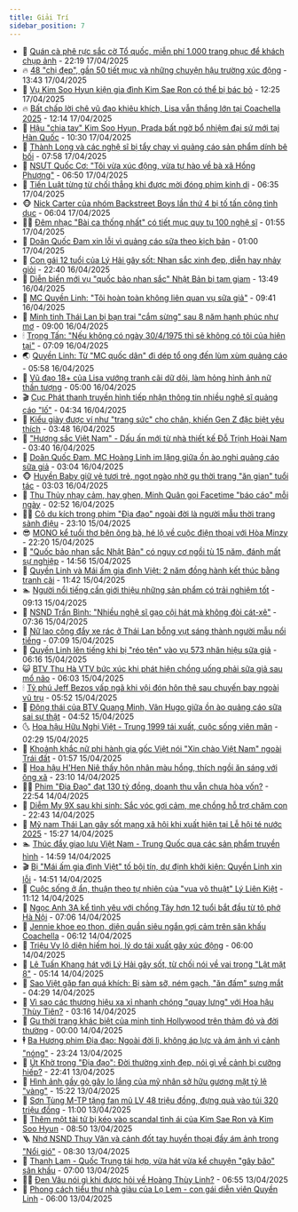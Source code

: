 ```yaml
---
title: Giải Trí
sidebar_position: 7
---
```


<!-- dantri-giai-tri:START -->
- 🤩 [Quán cà phê rực sắc cờ Tổ quốc, miễn phí 1.000 trang phục để khách chụp ảnh](https://dantri.com.vn/giai-tri/quan-ca-phe-ruc-sac-co-to-quoc-mien-phi-1000-trang-phuc-de-khach-chup-anh-20250417223143856.htm) - 22:19 17/04/2025
- 🔥 [48 &quot;chị đẹp&quot;, gần 50 tiết mục và những chuyện hậu trường xúc động](https://dantri.com.vn/giai-tri/48-chi-dep-gan-50-tiet-muc-va-nhung-chuyen-hau-truong-xuc-dong-20250417162639935.htm) - 13:43 17/04/2025
- 🚀 [Vụ Kim Soo Hyun kiện gia đình Kim Sae Ron có thể bị bác bỏ](https://dantri.com.vn/giai-tri/vu-kim-soo-hyun-kien-gia-dinh-kim-sae-ron-co-the-bi-bac-bo-20250417160024516.htm) - 12:25 17/04/2025
- 🔥 [Bất chấp lời chê vũ đạo khiêu khích, Lisa vẫn thắng lớn tại Coachella 2025](https://dantri.com.vn/giai-tri/bat-chap-loi-che-vu-dao-khieu-khich-lisa-van-thang-lon-tai-coachella-2025-20250417121344101.htm) - 12:14 17/04/2025
- 🌈 [Hậu &quot;chia tay&quot; Kim Soo Hyun, Prada bất ngờ bổ nhiệm đại sứ mới tại Hàn Quốc](https://dantri.com.vn/giai-tri/hau-chia-tay-kim-soo-hyun-prada-bat-ngo-bo-nhiem-dai-su-moi-tai-han-quoc-20250417171547424.htm) - 10:30 17/04/2025
- 📝 [Thành Long và các nghệ sĩ bị tẩy chay vì quảng cáo sản phẩm dính bê bối](https://dantri.com.vn/giai-tri/thanh-long-va-cac-nghe-si-bi-tay-chay-vi-quang-cao-san-pham-dinh-be-boi-20250417143252554.htm) - 07:58 17/04/2025
- 💪 [NSƯT Quốc Cơ: &quot;Tôi vừa xúc động, vừa tự hào về bà xã Hồng Phượng&quot;](https://dantri.com.vn/giai-tri/nsut-quoc-co-toi-vua-xuc-dong-vua-tu-hao-ve-ba-xa-hong-phuong-20250417053436831.htm) - 06:50 17/04/2025
- 🤡 [Tiến Luật từng từ chối thẳng khi được mời đóng phim kinh dị](https://dantri.com.vn/giai-tri/tien-luat-tung-tu-choi-thang-khi-duoc-moi-dong-phim-kinh-di-20250417072302056.htm) - 06:35 17/04/2025
- 🐵 [Nick Carter của nhóm Backstreet Boys lần thứ 4 bị tố tấn công tình dục](https://dantri.com.vn/giai-tri/nick-carter-cua-nhom-backstreet-boys-lan-thu-4-bi-to-tan-cong-tinh-duc-20250417104649552.htm) - 06:04 17/04/2025
- 🧑‍🏫 [Đêm nhạc &quot;Bài ca thống nhất&quot; có tiết mục quy tụ 100 nghệ sĩ](https://dantri.com.vn/giai-tri/dem-nhac-bai-ca-thong-nhat-co-tiet-muc-quy-tu-100-nghe-si-20250417073044155.htm) - 01:55 17/04/2025
- 💂 [Doãn Quốc Đam xin lỗi vì quảng cáo sữa theo kịch bản](https://dantri.com.vn/giai-tri/doan-quoc-dam-xin-loi-vi-quang-cao-sua-theo-kich-ban-20250416224846094.htm) - 01:00 17/04/2025
- 🤠 [Con gái 12 tuổi của Lý Hải gây sốt: Nhan sắc xinh đẹp, diễn hay nhảy giỏi](https://dantri.com.vn/giai-tri/con-gai-12-tuoi-cua-ly-hai-gay-sot-nhan-sac-xinh-dep-dien-hay-nhay-gioi-20250415063630793.htm) - 22:40 16/04/2025
- 🫶 [Diễn biến mới vụ &quot;quốc bảo nhan sắc&quot; Nhật Bản bị tạm giam](https://dantri.com.vn/giai-tri/dien-bien-moi-vu-quoc-bao-nhan-sac-nhat-ban-bi-tam-giam-20250416120608185.htm) - 13:49 16/04/2025
- 🦏 [MC Quyền Linh: &quot;Tôi hoàn toàn không liên quan vụ sữa giả&quot;](https://dantri.com.vn/giai-tri/mc-quyen-linh-toi-hoan-toan-khong-lien-quan-vu-sua-gia-20250416155701361.htm) - 09:41 16/04/2025
- 🧰 [Minh tinh Thái Lan bị bạn trai &quot;cắm sừng&quot; sau 8 năm hạnh phúc như mơ](https://dantri.com.vn/giai-tri/minh-tinh-thai-lan-bi-ban-trai-cam-sung-sau-8-nam-hanh-phuc-nhu-mo-20250416105726038.htm) - 09:00 16/04/2025
- 🕯 [Trọng Tấn: &quot;Nếu không có ngày 30/4/1975 thì sẽ không có tôi của hiện tại&quot;](https://dantri.com.vn/giai-tri/trong-tan-neu-khong-co-ngay-3041975-thi-se-khong-co-toi-cua-hien-tai-20250416135143570.htm) - 07:09 16/04/2025
- 🌏 [Quyền Linh: Từ &quot;MC quốc dân&quot; đi dép tổ ong đến lùm xùm quảng cáo](https://dantri.com.vn/giai-tri/quyen-linh-tu-mc-quoc-dan-di-dep-to-ong-den-lum-xum-quang-cao-20250416060236444.htm) - 05:58 16/04/2025
- 🌈 [Vũ đạo 18+ của Lisa vướng tranh cãi dữ dội, làm hỏng hình ảnh nữ thần tượng](https://dantri.com.vn/giai-tri/vu-dao-18-cua-lisa-vuong-tranh-cai-du-doi-lam-hong-hinh-anh-nu-than-tuong-20250416100927097.htm) - 05:00 16/04/2025
- 🎬 [Cục Phát thanh truyền hình tiếp nhận thông tin nhiều nghệ sĩ quảng cáo &quot;lố&quot;](https://dantri.com.vn/giai-tri/cuc-phat-thanh-truyen-hinh-tiep-nhan-thong-tin-nhieu-nghe-si-quang-cao-lo-20250416111023763.htm) - 04:34 16/04/2025
- 👀 [Kiểu giày được ví như &quot;trang sức&quot; cho chân, khiến Gen Z đặc biệt yêu thích](https://dantri.com.vn/giai-tri/kieu-giay-duoc-vi-nhu-trang-suc-cho-chan-khien-gen-z-dac-biet-yeu-thich-20250327073306658.htm) - 03:48 16/04/2025
- 🧰 [&quot;Hương sắc Việt Nam&quot; - Dấu ấn mới từ nhà thiết kế Đỗ Trịnh Hoài Nam](https://dantri.com.vn/giai-tri/huong-sac-viet-nam-dau-an-moi-tu-nha-thiet-ke-do-trinh-hoai-nam-20250416091223872.htm) - 03:40 16/04/2025
- 🧰 [Doãn Quốc Đam, MC Hoàng Linh im lặng giữa ồn ào nghi quảng cáo sữa giả](https://dantri.com.vn/giai-tri/doan-quoc-dam-mc-hoang-linh-im-lang-giua-on-ao-nghi-quang-cao-sua-gia-20250415213729869.htm) - 03:04 16/04/2025
- 🐵 [Huyền Baby giữ vẻ tươi trẻ, ngọt ngào nhờ gu thời trang &quot;ăn gian&quot; tuổi tác](https://dantri.com.vn/giai-tri/huyen-baby-giu-ve-tuoi-tre-ngot-ngao-nho-gu-thoi-trang-an-gian-tuoi-tac-20250415114611621.htm) - 03:03 16/04/2025
- 🐘 [Thu Thủy nhạy cảm, hay ghen, Minh Quân gọi Facetime &quot;báo cáo&quot; mỗi ngày](https://dantri.com.vn/giai-tri/thu-thuy-nhay-cam-hay-ghen-minh-quan-goi-facetime-bao-cao-moi-ngay-20250415102022888.htm) - 02:52 16/04/2025
- 🧑‍💻 [Cô du kích trong phim &quot;Địa đạo&quot; ngoài đời là người mẫu thời trang sành điệu](https://dantri.com.vn/giai-tri/co-du-kich-trong-phim-dia-dao-ngoai-doi-la-nguoi-mau-thoi-trang-sanh-dieu-20250415105750677.htm) - 23:10 15/04/2025
- 😎 [MONO kể tuổi thơ bên ông bà, hé lộ về cuộc điện thoại với Hòa Minzy](https://dantri.com.vn/giai-tri/mono-ke-tuoi-tho-ben-ong-ba-he-lo-ve-cuoc-dien-thoai-voi-hoa-minzy-20250414222446886.htm) - 22:20 15/04/2025
- 🧰 [&quot;Quốc bảo nhan sắc Nhật Bản&quot; có nguy cơ ngồi tù 15 năm, đánh mất sự nghiệp](https://dantri.com.vn/giai-tri/quoc-bao-nhan-sac-nhat-ban-co-nguy-co-ngoi-tu-15-nam-danh-mat-su-nghiep-20250415095340642.htm) - 14:56 15/04/2025
- 🧰 [Quyền Linh và Mái ấm gia đình Việt: 2 năm đồng hành kết thúc bằng tranh cãi](https://dantri.com.vn/giai-tri/quyen-linh-va-mai-am-gia-dinh-viet-2-nam-dong-hanh-ket-thuc-bang-tranh-cai-20250415134656431.htm) - 11:42 15/04/2025
- 🏊 [Người nổi tiếng cần giới thiệu những sản phẩm có trải nghiệm tốt](https://dantri.com.vn/giai-tri/nguoi-noi-tieng-can-gioi-thieu-nhung-san-pham-co-trai-nghiem-tot-20250415153649219.htm) - 09:13 15/04/2025
- 🌋 [NSND Trần Bình: &quot;Nhiều nghệ sĩ gạo cội hát mà không đòi cát-xê&quot;](https://dantri.com.vn/giai-tri/nsnd-tran-binh-nhieu-nghe-si-gao-coi-hat-ma-khong-doi-cat-xe-20250415004957298.htm) - 07:36 15/04/2025
- 🔭 [Nữ lao công đẩy xe rác ở Thái Lan bỗng vụt sáng thành người mẫu nổi tiếng](https://dantri.com.vn/giai-tri/nu-lao-cong-day-xe-rac-o-thai-lan-bong-vut-sang-thanh-nguoi-mau-noi-tieng-20250415020004176.htm) - 07:09 15/04/2025
- 📝 [Quyền Linh lên tiếng khi bị &quot;réo tên&quot; vào vụ 573 nhãn hiệu sữa giả](https://dantri.com.vn/giai-tri/quyen-linh-len-tieng-khi-bi-reo-ten-vao-vu-573-nhan-hieu-sua-gia-20250415124444360.htm) - 06:16 15/04/2025
- 😺 [BTV Thu Hà VTV bức xúc khi phát hiện chồng uống phải sữa giả sau mổ não](https://dantri.com.vn/giai-tri/btv-thu-ha-vtv-buc-xuc-khi-phat-hien-chong-uong-phai-sua-gia-sau-mo-nao-20250415113307716.htm) - 06:03 15/04/2025
- 🕯 [Tỷ phú Jeff Bezos vấp ngã khi vội đón hôn thê sau chuyến bay ngoài vũ trụ](https://dantri.com.vn/giai-tri/ty-phu-jeff-bezos-vap-nga-khi-voi-don-hon-the-sau-chuyen-bay-ngoai-vu-tru-20250415112919946.htm) - 05:52 15/04/2025
- 🦄 [Động thái của BTV Quang Minh, Vân Hugo giữa ồn ào quảng cáo sữa sai sự thật](https://dantri.com.vn/giai-tri/dong-thai-cua-btv-quang-minh-van-hugo-giua-on-ao-quang-cao-sua-sai-su-that-20250415103509355.htm) - 04:52 15/04/2025
- 🌜 [Hoa hậu Hữu Nghị Việt - Trung 1999 tái xuất, cuộc sống viên mãn](https://dantri.com.vn/giai-tri/hoa-hau-huu-nghi-viet-trung-1999-tai-xuat-cuoc-song-vien-man-20250415090338352.htm) - 02:29 15/04/2025
- 👹 [Khoảnh khắc nữ phi hành gia gốc Việt nói &quot;Xin chào Việt Nam&quot; ngoài Trái đất](https://dantri.com.vn/giai-tri/khoanh-khac-nu-phi-hanh-gia-goc-viet-noi-xin-chao-viet-nam-ngoai-trai-dat-20250415084458634.htm) - 01:57 15/04/2025
- 🚀 [Hoa hậu H&#39;Hen Niê thấy hôn nhân màu hồng, thích ngồi ăn sáng với ông xã](https://dantri.com.vn/giai-tri/hoa-hau-hhen-nie-thay-hon-nhan-mau-hong-thich-ngoi-an-sang-voi-ong-xa-20250414223002359.htm) - 23:10 14/04/2025
- 🧑‍💻 [Phim &quot;Địa Đạo&quot; đạt 130 tỷ đồng, doanh thu vẫn chưa hòa vốn?](https://dantri.com.vn/giai-tri/phim-dia-dao-dat-130-ty-dong-doanh-thu-van-chua-hoa-von-20250415005817947.htm) - 22:54 14/04/2025
- 🦩 [Diễm My 9X sau khi sinh: Sắc vóc gợi cảm, mẹ chồng hỗ trợ chăm con](https://dantri.com.vn/giai-tri/diem-my-9x-sau-khi-sinh-sac-voc-goi-cam-me-chong-ho-tro-cham-con-20250412164722140.htm) - 22:43 14/04/2025
- 💫 [Mỹ nam Thái Lan gây sốt mạng xã hội khi xuất hiện tại Lễ hội té nước 2025](https://dantri.com.vn/giai-tri/my-nam-thai-lan-gay-sot-mang-xa-hoi-khi-xuat-hien-tai-le-hoi-te-nuoc-2025-20250414113015126.htm) - 15:27 14/04/2025
- 🏊 [Thúc đẩy giao lưu Việt Nam - Trung Quốc qua các sản phẩm truyền hình](https://dantri.com.vn/giai-tri/thuc-day-giao-luu-viet-nam-trung-quoc-qua-cac-san-pham-truyen-hinh-20250414215925042.htm) - 14:59 14/04/2025
- 🎬 [Bị &quot;Mái ấm gia đình Việt&quot; tố bội tín, dự định khởi kiện: Quyền Linh xin lỗi](https://dantri.com.vn/giai-tri/bi-mai-am-gia-dinh-viet-to-boi-tin-du-dinh-khoi-kien-quyen-linh-xin-loi-20250414212300080.htm) - 14:51 14/04/2025
- 💃 [Cuộc sống ở ẩn, thuận theo tự nhiên của &quot;vua võ thuật&quot; Lý Liên Kiệt](https://dantri.com.vn/giai-tri/cuoc-song-o-an-thuan-theo-tu-nhien-cua-vua-vo-thuat-ly-lien-kiet-20250414115727586.htm) - 11:12 14/04/2025
- 🌊 [Ngọc Anh 3A kể tình yêu với chồng Tây hơn 12 tuổi bắt đầu từ tô phở Hà Nội](https://dantri.com.vn/giai-tri/ngoc-anh-3a-ke-tinh-yeu-voi-chong-tay-hon-12-tuoi-bat-dau-tu-to-pho-ha-noi-20250414123629596.htm) - 07:06 14/04/2025
- 🧰 [Jennie khoe eo thon, diện quần siêu ngắn gợi cảm trên sân khấu Coachella](https://dantri.com.vn/giai-tri/jennie-khoe-eo-thon-dien-quan-sieu-ngan-goi-cam-tren-san-khau-coachella-20250414121954761.htm) - 06:12 14/04/2025
- 🦣 [Triệu Vy lộ diện hiếm hoi, lý do tái xuất gây xúc động](https://dantri.com.vn/giai-tri/trieu-vy-lo-dien-hiem-hoi-ly-do-tai-xuat-gay-xuc-dong-20250414101134221.htm) - 06:00 14/04/2025
- 🥷 [Lê Tuấn Khang hát với Lý Hải gây sốt, từ chối nói về vai trong &quot;Lật mặt 8&quot;](https://dantri.com.vn/giai-tri/le-tuan-khang-hat-voi-ly-hai-gay-sot-tu-choi-noi-ve-vai-trong-lat-mat-8-20250414114012032.htm) - 05:14 14/04/2025
- 🦏 [Sao Việt gặp fan quá khích: Bị sàm sỡ, ném gạch, &quot;ăn đấm&quot; sưng mắt](https://dantri.com.vn/giai-tri/sao-viet-gap-fan-qua-khich-bi-sam-so-nem-gach-an-dam-sung-mat-20250414020542343.htm) - 04:29 14/04/2025
- 🫶 [Vì sao các thương hiệu xa xỉ nhanh chóng &quot;quay lưng&quot; với Hoa hậu Thùy Tiên?](https://dantri.com.vn/giai-tri/vi-sao-cac-thuong-hieu-xa-xi-nhanh-chong-quay-lung-voi-hoa-hau-thuy-tien-20250412181553606.htm) - 03:16 14/04/2025
- 💼 [Gu thời trang khác biệt của minh tinh Hollywood trên thảm đỏ và đời thường](https://dantri.com.vn/giai-tri/gu-thoi-trang-khac-biet-cua-minh-tinh-hollywood-tren-tham-do-va-doi-thuong-20250413160850655.htm) - 00:00 14/04/2025
- 🕴 [Ba Hương phim Địa đạo: Ngoài đời lì, không áp lực và ám ảnh vì cảnh &quot;nóng&quot;](https://dantri.com.vn/giai-tri/ba-huong-phim-dia-dao-ngoai-doi-li-khong-ap-luc-va-am-anh-vi-canh-nong-20250413203440896.htm) - 23:24 13/04/2025
- 🐲 [Út Khờ trong &quot;Địa đạo&quot;: Đời thường xinh đẹp, nói gì về cảnh bị cưỡng hiếp?](https://dantri.com.vn/giai-tri/ut-kho-trong-dia-dao-doi-thuong-xinh-dep-noi-gi-ve-canh-bi-cuong-hiep-20250410183330346.htm) - 22:41 13/04/2025
- 🐘 [Hình ảnh gầy gò gây lo lắng của mỹ nhân sở hữu gương mặt tỷ lệ &quot;vàng&quot;](https://dantri.com.vn/giai-tri/hinh-anh-gay-go-gay-lo-lang-cua-my-nhan-so-huu-guong-mat-ty-le-vang-20250413135251390.htm) - 15:22 13/04/2025
- 🤭 [Sơn Tùng M-TP tặng fan mũ LV 48 triệu đồng, đựng quà vào túi 320 triệu đồng](https://dantri.com.vn/giai-tri/son-tung-m-tp-tang-fan-mu-lv-48-trieu-dong-dung-qua-vao-tui-320-trieu-dong-20250413114112554.htm) - 11:00 13/04/2025
- 💯 [Thêm một tài tử bị kéo vào scandal tình ái của Kim Sae Ron và Kim Soo Hyun](https://dantri.com.vn/giai-tri/them-mot-tai-tu-bi-keo-vao-scandal-tinh-ai-cua-kim-sae-ron-va-kim-soo-hyun-20250413121818513.htm) - 08:50 13/04/2025
- 🪜 [Nhớ NSND Thụy Vân và cảnh đốt tay huyền thoại đầy ám ảnh trong &quot;Nổi gió&quot;](https://dantri.com.vn/giai-tri/nho-nsnd-thuy-van-va-canh-dot-tay-huyen-thoai-day-am-anh-trong-noi-gio-20250413111030336.htm) - 08:30 13/04/2025
- 👹 [Thanh Lam - Quốc Trung tái hợp, vừa hát vừa kể chuyện &quot;gây bão&quot; sân khấu](https://dantri.com.vn/giai-tri/thanh-lam-quoc-trung-tai-hop-vua-hat-vua-ke-chuyen-gay-bao-san-khau-20250413120842726.htm) - 07:00 13/04/2025
- 🧑‍🏫 [Đen Vâu nói gì khi được hỏi về Hoàng Thùy Linh?](https://dantri.com.vn/giai-tri/den-vau-noi-gi-khi-duoc-hoi-ve-hoang-thuy-linh-20250413124554633.htm) - 06:55 13/04/2025
- 🐘 [Phong cách tiểu thư nhà giàu của Lọ Lem - con gái diễn viên Quyền Linh](https://dantri.com.vn/giai-tri/phong-cach-tieu-thu-nha-giau-cua-lo-lem-con-gai-dien-vien-quyen-linh-20250412164205074.htm) - 06:00 13/04/2025<!-- dantri-giai-tri:END -->

